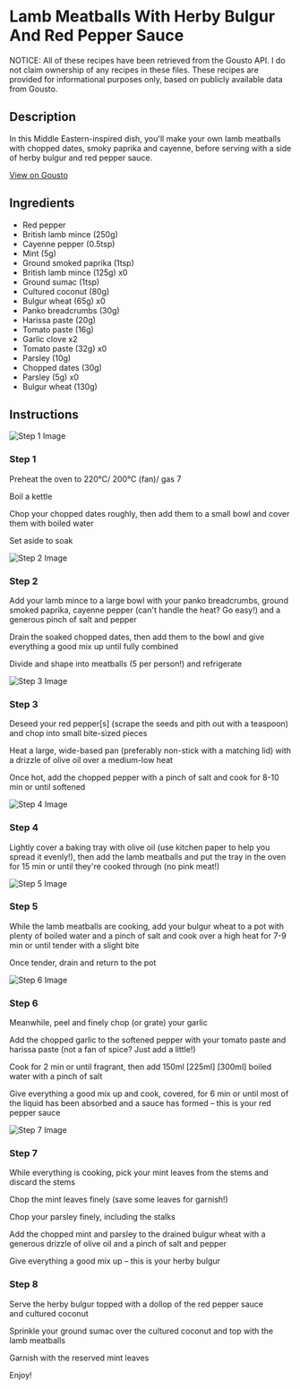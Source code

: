 # Lamb Meatballs With Herby Bulgur And Red Pepper Sauce

NOTICE: All of these recipes have been retrieved from the Gousto API. I do not claim ownership of any recipes in these files. These recipes are provided for informational purposes only, based on publicly available data from Gousto.

## Description

In this Middle Eastern-inspired dish, you'll make your own lamb meatballs with chopped dates, smoky paprika and cayenne, before serving with a side of herby bulgur and red pepper sauce.

[View on Gousto](https://www.gousto.co.uk/recipes/cookbook/lamb-meatballs-with-herby-bulgur-and-red-pepper-sauce-df)

## Ingredients

- Red pepper
- British lamb mince (250g)
- Cayenne pepper (0.5tsp)
- Mint (5g)
- Ground smoked paprika (1tsp)
- British lamb mince (125g) x0
- Ground sumac (1tsp)
- Cultured coconut (80g)
- Bulgur wheat (65g) x0
- Panko breadcrumbs (30g)
- Harissa paste (20g)
- Tomato paste (16g)
- Garlic clove x2
- Tomato paste (32g) x0
- Parsley (10g)
- Chopped dates (30g)
- Parsley (5g) x0
- Bulgur wheat (130g)

## Instructions

![Step 1 Image](https://production-media.gousto.co.uk/cms/recipe-step-image/step-1-1641287962937-x200.jpg)

### Step 1

Preheat the oven to 220°C/ 200°C (fan)/ gas 7

Boil a kettle

Chop your chopped dates roughly, then add them to a small bowl and cover them with boiled water

Set aside to soak

![Step 2 Image](https://production-media.gousto.co.uk/cms/recipe-step-image/step-2-1641287967024-x200.jpg)

### Step 2

Add your lamb mince to a large bowl with your panko breadcrumbs, ground smoked paprika, cayenne pepper (can't handle the heat? Go easy!) and a generous pinch of salt and pepper

Drain the soaked chopped dates, then add them to the bowl and give everything a good mix up until fully combined

Divide and shape into meatballs (5 per person!) and refrigerate

![Step 3 Image](https://production-media.gousto.co.uk/cms/recipe-step-image/step-3-1641287970159-x200.jpg)

### Step 3

Deseed your red pepper[s] (scrape the seeds and pith out with a teaspoon) and chop into small bite-sized pieces

Heat a large, wide-based pan (preferably non-stick with a matching lid) with a drizzle of olive oil over a medium-low heat

Once hot, add the chopped pepper with a pinch of salt and cook for 8-10 min or until softened

![Step 4 Image](https://production-media.gousto.co.uk/cms/recipe-step-image/step-4-1641287973555-x200.jpg)

### Step 4

Lightly cover a baking tray with olive oil (use kitchen paper to help you spread it evenly!), then add the lamb meatballs and put the tray in the oven for 15 min or until they're cooked through (no pink meat!)

![Step 5 Image](https://production-media.gousto.co.uk/cms/recipe-step-image/step-5-1641287975986-x200.jpg)

### Step 5

While the lamb meatballs are cooking, add your bulgur wheat to a pot with plenty of boiled water and a pinch of salt and cook over a high heat for 7-9 min or until tender with a slight bite

Once tender, drain and return to the pot

![Step 6 Image](https://production-media.gousto.co.uk/cms/recipe-step-image/step-6-1641287980049-x200.jpg)

### Step 6

Meanwhile, peel and finely chop (or grate) your garlic

Add the chopped garlic to the softened pepper with your tomato paste and harissa paste (not a fan of spice? Just add a little!)

Cook for 2 min or until fragrant, then add 150ml <span class="text-purple">[225ml]</span> <span class="text-danger">[300ml]</span> boiled water with a pinch of salt

Give everything a good mix up and cook, covered, for 6 min or until most of the liquid has been absorbed and a sauce has formed – this is your red pepper sauce

![Step 7 Image](https://production-media.gousto.co.uk/cms/recipe-step-image/step-7-1641287982840-x200.jpg)

### Step 7

While everything is cooking, pick your mint leaves from the stems and discard the stems

Chop the mint leaves finely (save some leaves for garnish!)

Chop your parsley finely, including the stalks

Add the chopped mint and parsley to the drained bulgur wheat with a generous drizzle of olive oil and a pinch of salt and pepper

Give everything a good mix up – this is your herby bulgur

### Step 8

Serve the herby bulgur topped with a dollop of the red pepper sauce and cultured coconut

Sprinkle your ground sumac over the cultured coconut and top with the lamb meatballs

Garnish with the reserved mint leaves

Enjoy!


